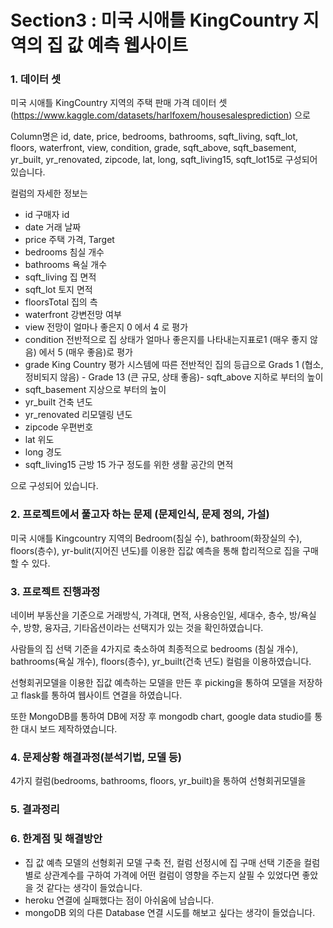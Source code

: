 # Section3 : 미국 시애틀 KingCountry 지역의 집 값 예측 웹사이트 


### 1. 데이터 셋 

미국 시애틀 KingCountry 지역의 주택 판매 가격 데이터 셋(https://www.kaggle.com/datasets/harlfoxem/housesalesprediction) 으로

Column명은 id, date, price, bedrooms, bathrooms, sqft_living, sqft_lot, floors, waterfront, view, condition, grade, sqft_above, sqft_basement, yr_built, yr_renovated, zipcode, lat, long, sqft_living15, sqft_lot15로 구성되어있습니다.  

컬럼의 자세한 정보는 
- id   구매자 id 
- date	거래 날짜	 
- price 	주택 가격, Target	 
- bedrooms 침실 개수	 
- bathrooms	욕실 개수	 
- sqft_living	집 면적	 
- sqft_lot	토지 면적	 
- floorsTotal	집의 측	 
- waterfront	강변전망 여부	 
- view	전망이 얼마나 좋은지 0 에서 4 로 평가	 
- condition	전반적으로 집 상태가 얼마나 좋은지를 나타내는지표로1 (매우 좋지 않음) 에서 5 (매우 좋음)로 평가
- grade	King Country 평가 시스템에 따른 전반적인 집의 등급으로 Grads 1 (협소, 정비되지 않음) - Grade 13 (큰 규모, 상태 좋음)- sqft_above	지하로 부터의 높이	 
- sqft_basement	지상으로 부터의 높이	 
- yr_built	건축 년도	 
- yr_renovated	리모델링 년도	 
- zipcode	우편번호	 
- lat	위도	 
- long	경도	 
- sqft_living15	근방 15 가구 정도를 위한 생활 공간의 면적

  
으로 구성되어 있습니다.

### 2. 프로젝트에서 풀고자 하는 문제 (문제인식, 문제 정의, 가설)


미국 시애틀 Kingcountry 지역의 Bedroom(침실 수), bathroom(화장실의 수), floors(층수), yr-bulit(지어진 년도)를 이용한 집값 예측을 통해 합리적으로 집을 구매할 수 있다.

 

### 3. 프로젝트 진행과정  

네이버 부동산을 기준으로 거래방식, 가격대, 면적, 사용승인일, 세대수, 층수, 방/욕실 수, 방향, 융자금, 기타옵션이라는 선택지가 있는 것을 확인하였습니다.  

사람들의 집 선택 기준을 4가지로 축소하여 최종적으로 bedrooms (침실 개수), bathrooms(욕실 개수), floors(층수), yr_built(건축 년도) 컬럼을 이용하였습니다. 

선형회귀모델을 이용한 집값 예측하는 모델을 만든 후 picking을 통하여 모델을 저장하고 flask를 통하여 웹사이트 연결을 하였습니다. 

또한 MongoDB를 통하여 DB에 저장 후 mongodb chart, google data studio를 통한 대시 보드 제작하였습니다. 



### 4. 문제상황 해결과정(분석기법, 모델 등)


4가지 컬럼(bedrooms, bathrooms, floors, yr_built)을 통하여 선형회귀모델을 




### 5. 결과정리

 


### 6. 한계점 및 해결방안  

- 집 값 예측 모델의 선형회귀 모델 구축 전, 컬럼 선정시에 집 구매 선택 기준을 컬럼별로 상관계수를 구하여 가격에 어떤 컬럼이 영향을 주는지 살필 수 있었다면 좋았을 것 같다는 생각이 들었습니다.
- heroku 연결에 실패했다는 점이 아쉬움에 남습니다.
- mongoDB 외의 다른 Database 연결 시도를 해보고 싶다는 생각이 들었습니다.
